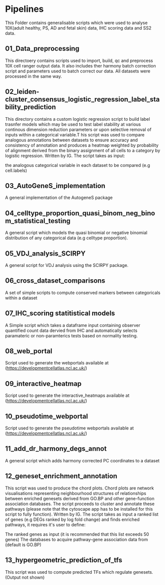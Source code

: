 # Pipelines
This Folder contains generalisable scripts which were used to analyse 10X(adult healthy, PS, AD and fetal skin) data, IHC scoring data and SS2 data.

## 01_Data_preprocessing
This directoery contains scripts used to import, build, qc and preprocess 10X cell ranger output data. It also includes ther harmony batch correction script and parameters used to batch correct our data. All datasets were processed in the same way.

## 02_leiden-cluster_consensus_logistic_regression_label_stability_prediction
This directory contains a custom logistic regression script to build label trasnfer models which may be used to test label stability at various continous dimension reduction parameters or upon selective removal of inputs within a categorical variable.T his script was used to compare analogous annotations between datasets to ensure accuracy and consistency of annotation and produces a heatmap weighted by probability of alignment derived from the binary assignment of all cells to a category by logistic regression. Written by IG. The script takes as input:

the analogous categorical variable in each dataset to be compared (e.g cell.labels)

## 03_AutoGeneS_implementation
A general implementation of the AutogeneS package

## 04_celltype_proportion_quasi_binom_neg_binom_statistical_testing
A general script which models the quasi binomial or negative binomial distribution of any categorical data (e.g celltype proportion).

## 05_VDJ_analysis_SCIRPY
A general script for VDJ analysis using the SCIRPY package.

## 06_cross_dataset_comparisons
A set of simple scripts to compute conserved markers between categoricals within a dataset

## 07_IHC_scoring statitistical models
A Simple script which takes a dataframe input containing observer quantified count data dervied from IHC and automatically selects paramateric or non-paramterics tests based on normality testing.

## 08_web_portal
Script used to generate the webportals available at (https://developmentcellatlas.ncl.ac.uk/)

## 09_interactive_heatmap
Script used to generate the interactive_heatmaps available at (https://developmentcellatlas.ncl.ac.uk/)

## 10_pseudotime_webportal
Script used to generate the pseudotime webportals available at (https://developmentcellatlas.ncl.ac.uk/)

## 11_add_dr_harmony_degs_annot
A general script which adds harmony corrected PC coordinates to a dataset

## 12_geneset_enrichment_annotation
This script was used to produce the chord plots. Chord plots are network visualisations representing neighbourhood structures of relationships between enriched genesets derived from GO.BP and other gene-function association databases. The script proceeds to cluster and annotate these pathways (please note that the cytoscape app has to be installed for this script to fully function). Written by IG. The script takes as input a ranked list of genes (e.g DEGs ranked by log fold change) and finds enriched pathways, it requires it's user to define:

The ranked genes as input (it is recommended that this list exceeds 50 genes)
The databases to acquire pathway-gene association data from (default is GO.BP)

## 13_hypergeometric_prediction_of_tfs
This script was used to compute predicted TFs which regulate genesets.(Output not shown)

